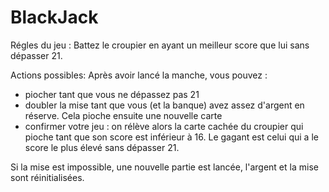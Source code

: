 # BlackJack

Régles du jeu :
Battez le croupier en ayant un meilleur score que lui sans dépasser 21.

Actions possibles:
Après avoir lancé la manche, vous pouvez :
- piocher tant que vous ne dépassez pas 21
- doubler la mise tant que vous (et la banque) avez assez d'argent en réserve. Cela pioche ensuite une nouvelle carte
- confirmer votre jeu : on rélève alors la carte cachée du croupier qui pioche tant que son score est inférieur à 16. Le gagant est celui qui a le score le plus élevé sans dépasser 21.

Si la mise est impossible, une nouvelle partie est lancée, l'argent et la mise sont réinitialisées.

